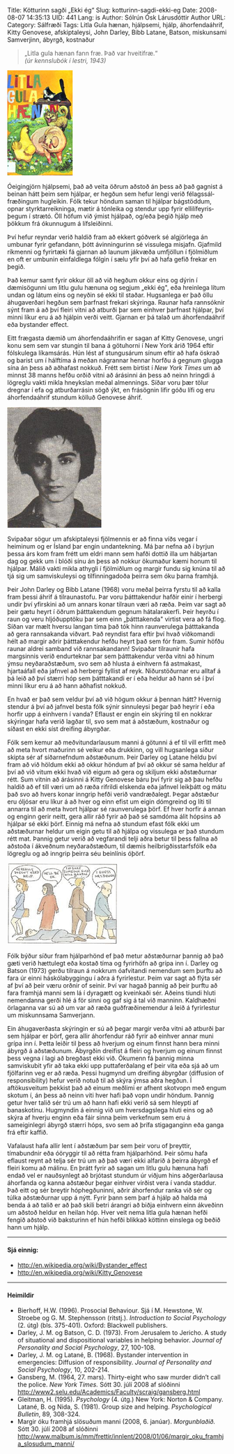 Title: Kötturinn sagði „Ekki ég“
Slug: kotturinn-sagdi-ekki-eg
Date: 2008-08-07 14:35:13
UID: 441
Lang: is
Author: Sólrún Ósk Lárusdóttir
Author URL: 
Category: Sálfræði
Tags: Litla Gula hænan, hjálpsemi, hjálp, áhorfendaáhrif, Kitty Genovese, afskiptaleysi, John Darley, Bibb Latane, Batson, miskunsami Samverjinn, ábyrgð, kostnaður

> „Litla gula hænan fann fræ. Það var hveitifræ.“  
> <cite>(úr kennslubók í lestri, 1943)</cite>

![litlagula](litlagula.jpg)

Óeigingjörn hjálpsemi, það að veita öðrum aðstoð án þess að það gagnist á beinan hátt þeim sem hjálpar, er hegðun sem hefur lengi verið félags&shy;sál&shy;fræðingum hug&shy;leikin. Fólk tekur höndum saman til hjálpar bág&shy;stöddum, opnar styrktar&shy;reikninga, mætir á tónleika og stendur upp fyrir elli&shy;líf&shy;eyris&shy;þegum í strætó. Öll höfum við ýmist hjálpað, og/eða þegið hjálp með þökkum frá ókunnugum á lífs&shy;leiðinni.

Því hefur reyndar verið haldið fram að ekkert góðverk sé algjörlega án umbunar fyrir gefandann, þótt ávinningurinn sé vissulega misjafn. Gjafmild ríkmenni og fyrirtæki fá gjarnan að launum jákvæða umfjöllun í fjölmiðlum en oft er umbunin einfaldlega fólgin í sælu yfir því að hafa gefið frekar en þegið.

Það kemur samt fyrir okkur öll að við hegðum okkur eins og dýrin í dæmisögunni um litlu gulu hænuna og segjum „ekki ég", eða hreinlega lítum undan og látum eins og neyðin sé ekki til staðar. Hugsanlega er það öllu áhugaverðari hegðun sem þarfnast frekari skýringa. Raunar hafa rannsóknir sýnt fram á að því fleiri vitni að atburði þar sem einhver þarfnast hjálpar, því minni líkur eru á að hjálpin verði veitt. Gjarnan er þá talað um áhorfendaáhrif eða bystander effect.

Eitt frægasta dæmið um áhorfendaáhrifin er sagan af Kitty Genovese, ungri konu sem sem var stungin til bana á götuhorni í New York árið 1964 eftir fólskulega líkamsárás.  Hún lést af stungusárum sínum eftir að hafa öskrað og barist um í hálftíma á meðan nágrannar hennar horfðu á gegnum glugga sína án þess að aðhafast nokkuð. Frétt sem birtist í _New York Times_ um að minnst 38 manns hefðu orðið vitni að árásinni án þess að neinn hringdi á lögreglu vakti mikla hneykslan meðal almennings. Síðar voru þær tölur dregnar í efa og atburðarrásin sögð ýkt, en frásögnin lifir góðu lífi og eru áhorfendaáhrif stundum kölluð Genovese áhrif.

![Kitty Genovese](kittygenovese.jpg)

Svipaðar sögur um afskiptaleysi fjölmennis er að finna víðs vegar í heiminum og er Ísland þar engin undan&shy;tekning. Má þar nefna að í byrjun þessa árs kom fram frétt um eldri mann sem hafði dottið illa um hábjartan dag og gekk um í blóði sínu án þess að nokkur öku&shy;maður kæmi honum til hjálpar. Málið vakti mikla athygli í fjöl&shy;miðlum og margir fundu sig knúna til að tjá sig um samvisku&shy;leysi og til&shy;finninga&shy;doða þeirra sem óku þarna framhjá.

Þeir John Darley og Bibb Latane (1968) voru meðal þeirra fyrstu til að kalla fram þessi áhrif á tilraunastofu. Þar voru þátt&shy;takendur hafðir einir í herbergi undir því yfir&shy;skini að um annars konar tilraun væri að ræða. Þeim var sagt að þeir gætu heyrt í öðrum þátt&shy;takendum gegnum hátalarakerfi. Þeir heyrðu í raun og veru hljóð&shy;upptöku þar sem einn „þátt&shy;takenda" virtist vera að fá flog. Síðan var mælt hversu langan tíma það tók hinn raun&shy;verulega þátt&shy;takanda að gera rann&shy;sakanda viðvart. Það reyndist fara eftir því hvað viðkomandi hélt að margir aðrir þátttakendur hefðu heyrt það sem fór fram. Sumir höfðu raunar aldrei samband við rann&shy;sakandann! Svipaðar tilraunir hafa margsinnis verið endurteknar þar sem þátt&shy;takendur verða vitni að hinum ýmsu neyðar&shy;aðstæðum, svo sem að hlusta á einhvern fá astmakast, hjartaáfall eða jafnvel að herbergi fyllist af reyk. Niður&shy;stöðurnar eru alltaf á þá leið að því stærri hóp sem þátttakandi er í eða heldur að hann sé í því minni líkur eru á að hann aðhafist nokkuð.

En hvað er það sem veldur því að við högum okkur á þennan hátt? Hvernig stendur á því að jafnvel besta fólk sýnir sinnuleysi þegar það heyrir í eða horfir upp á einhvern í vanda? Eflaust er engin ein skýring til en nokkrar skýringar hafa verið lagðar til, svo sem mat á aðstæðum, kostnaður og síðast en ekki síst dreifing ábyrgðar.

Fólk sem kemur að meðvitundarlausum manni á götunni á ef til vill erfitt með að meta hvort maðurinn sé veikur eða drukkinn, og vill hugsanlega síður skipta sér af síðarnefndum aðstæðunum. Þeir Darley og Latane héldu því fram að við höldum ekki að okkur höndum af því að okkur sé sama heldur af því að við vitum ekki hvað við eigum að gera og skiljum ekki aðstæðurnar rétt. Sum vitnin að árásinni á Kitty Genovese báru því fyrir sig að þau hefðu haldið að ef till væri um að ræða rifrildi elskenda eða jafnvel leikþátt og mátu það svo að hvers konar inngrip hefði verið vandræðalegt. Þegar aðstæður eru óljósar eru líkur á að hver og einn efist um eigin dómgreind og líti til annarra til að meta hvort hjálpar sé raunverulega þörf. Ef hver horfir á annan og enginn gerir neitt, gera allir ráð fyrir að það sé samdóma álit hópsins að hjálpar sé ekki þörf. Einnig má nefna að stundum efast fólk ekki um aðstæðurnar heldur um eigin getu til að hjálpa og vissulega er það stundum rétt mat. Þannig getur verið að vegfarandi telji aðra betur til þess fallna að aðstoða í ákveðnum neyðaraðstæðum, til dæmis heilbrigðisstarfsfólk eða lögreglu og að inngrip þeirra séu beinlínis óþörf.

![bystander cartoon](bystandercartoon.jpg)

Fólk býður síður fram hjálparhönd ef það metur aðstæðurnar þannig að það gæti verið hættulegt eða kostað tíma og fyrirhöfn að grípa inn í. Darley og Batson (1973) gerðu tilraun á nokkrum óafvitandi nemendum sem þurftu að fara úr einni háskólabyggingu í aðra á fyrirlestur. Þeim var sagt að flýta sér af því að þeir væru orðnir of seinir. Því var hagað þannig að þeir þurftu að fara framhjá manni sem lá í dyragætt og kveinkaði sér. Aðeins tíundi hluti nemendanna gerði hlé á för sinni og gaf sig á tal við manninn. Kaldhæðni örlaganna var sú að um var að ræða guðfræðinemendur á leið á fyrirlestur um miskunnsama Samverjann.

Ein áhugaverðasta skýringin er sú að þegar margir verða vitni að atburði þar sem hjálpar er þörf, gera allir áhorfendur ráð fyrir að einhver annar muni grípa inn í. Þetta leiðir til þess að hverjum og einum finnst hann bera minni ábyrgð á aðstæðunum. Ábyrgðin dreifist á fleiri og hverjum og einum finnst þess vegna í lagi að bregðast ekki við. Ökumenn fá þannig minna samviskubit yfir að taka ekki upp puttaferðalang ef þeir vita eða sjá að um fjölfarinn veg er að ræða. Þessi hugmynd um dreifing ábyrgðar (diffusion of responsibility) hefur verið notuð til að skýra ýmsa aðra hegðun. Í aftökusveitum þekkist það að einum meðlimi er afhent skotvopn með engum skotum í, án þess að neinn viti hver hafi það vopn undir höndum. Þannig getur hver talið sér trú um að hann hafi ekki verið sá sem hleypti af banaskotinu. Hugmyndin á einnig við um hversdagslega hluti eins og að skýra af hverju enginn eða fáir sinna þeim verkefnum sem eru á sameiginlegri ábyrgð stærri hóps, svo sem að þrífa stigaganginn eða ganga frá eftir kaffið.

Vafalaust hafa allir lent í aðstæðum þar sem þeir voru of þreyttir, tímabundnir eða óöryggir til að rétta fram hjálparhönd. Þeir sömu hafa eflaust reynt að telja sér trú um að það væri ekki alfarið á þeirra ábyrgð ef fleiri komu að málinu. En þrátt fyrir að sagan um litlu gulu hænuna hafi endað vel er nauðsynlegt að brjótast stundum úr viðjum hins aðgerðarlausa áhorfanda og kanna aðstæður þegar einhver virðist vera í vanda staddur. Það eitt og sér breytir hóphegðuninni, aðrir áhorfendur ranka við sér og túlka aðstæðurnar upp á nýtt.  Fyrir þann sem þarf á hjálp að halda má benda á að talið er að það skili betri árangri að biðja einhvern einn ákveðinn um aðstoð heldur en heilan hóp. Hver veit nema litla gula hænan hefði fengið aðstoð við baksturinn ef hún hefði blikkað köttinn einslega og beðið hann um hjálp.

---

#### Sjá einnig: 

* http://en.wikipedia.org/wiki/Bystander_effect
* http://en.wikipedia.org/wiki/Kitty_Genovese

---

#### Heimildir

* Bierhoff, H.W. (1996). Prosocial Behaviour. Sjá í M. Hewstone, W. Stroebe og G. M. Stephensson (ritstj.). _Introduction to Social Psychology_ (2. útg) (bls. 375-401). Oxford: Blackwell publishers.
* Darley, J. M. og Batson, C. D. (1973). From Jerusalem to Jericho. A study of situational and dispositional variables in helping behavior. _Journal of Personality and Social Psychology_, 27, 100-108. 
* Darley, J. M. og Latané, B. (1968). Bystander intervention in emergencies: Diffusion of responsibility. _Journal of Personality and Social Psychology_, 10, 202-214. 
* Gansberg, M. (1964, 27. mars). Thirty-eight who saw murder didn’t call the police. _New York Times._ Sótt 30. júlí 2008 af slóðinni http://www2.selu.edu/Academics/Faculty/scraig/gansberg.html
* Gleitman, H. (1995). _Psychology_ (4. útg.) New York: Norton & Company. Latané, B. og Nida, S. (1981). Group size and helping. _Psychological Bulletin_, 89, 308-324.
* Margir óku framhjá slösuðum manni (2008, 6. janúar). _Morgunblaðið._ Sótt 30. júlí 2008 af slóðinni http://www.malbum.is/mm/frettir/innlent/2008/01/06/margir_oku_framhja_slosudum_manni/




